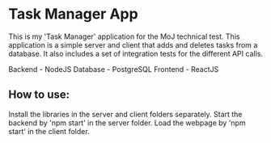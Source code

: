 # Task Manager App
This is my 'Task Manager' application for the MoJ technical test. This application is a simple server and client that adds and deletes tasks from a database. It also includes a set of integration tests for the different API calls.

Backend - NodeJS
Database - PostgreSQL
Frontend - ReactJS

## How to use:
Install the libraries in the server and client folders separately.
Start the backend by 'npm start' in the server folder.
Load the webpage by 'npm start' in the client folder.
